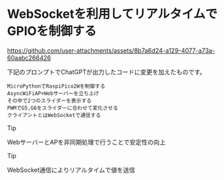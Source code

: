# WebSocketを利用してリアルタイムでGPIOを制御する



https://github.com/user-attachments/assets/8b7a6d24-a129-4077-a73a-60aabc266426



下記のプロンプトでChatGPTが出力したコードに変更を加えたものです。
```
MicroPythonでRaspiPico2Wを制御する
AsyncWiFiAP+Webサーバーを立ち上げ
その中で2つのスライダーを表示する
PWMでG5,G6をスライダーに合わせて変化させる
クライアントとはWebSocketで通信する
```


> [!TIP]
> WebサーバーとAPを非同期処理で行うことで安定性の向上


> [!TIP]
> WebSocket通信によりリアルタイムで値を送信
